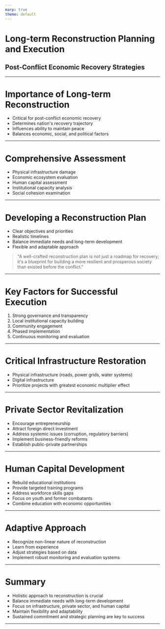 ```yaml
---
marp: true
theme: default
---
```


# Long-term Reconstruction Planning and Execution
## Post-Conflict Economic Recovery Strategies

---

# Importance of Long-term Reconstruction

- Critical for post-conflict economic recovery
- Determines nation's recovery trajectory
- Influences ability to maintain peace
- Balances economic, social, and political factors

---

# Comprehensive Assessment

- Physical infrastructure damage
- Economic ecosystem evaluation
- Human capital assessment
- Institutional capacity analysis
- Social cohesion examination

---

# Developing a Reconstruction Plan

- Clear objectives and priorities
- Realistic timelines
- Balance immediate needs and long-term development
- Flexible and adaptable approach

> "A well-crafted reconstruction plan is not just a roadmap for recovery; it's a blueprint for building a more resilient and prosperous society than existed before the conflict."

---

# Key Factors for Successful Execution

1. Strong governance and transparency
2. Local institutional capacity building
3. Community engagement
4. Phased implementation
5. Continuous monitoring and evaluation

---

# Critical Infrastructure Restoration

- Physical infrastructure (roads, power grids, water systems)
- Digital infrastructure
- Prioritize projects with greatest economic multiplier effect

---

# Private Sector Revitalization

- Encourage entrepreneurship
- Attract foreign direct investment
- Address systemic issues (corruption, regulatory barriers)
- Implement business-friendly reforms
- Establish public-private partnerships

---

# Human Capital Development

- Rebuild educational institutions
- Provide targeted training programs
- Address workforce skills gaps
- Focus on youth and former combatants
- Combine education with economic opportunities

---

# Adaptive Approach

- Recognize non-linear nature of reconstruction
- Learn from experience
- Adjust strategies based on data
- Implement robust monitoring and evaluation systems

---

# Summary

- Holistic approach to reconstruction is crucial
- Balance immediate needs with long-term development
- Focus on infrastructure, private sector, and human capital
- Maintain flexibility and adaptability
- Sustained commitment and strategic planning are key to success

---